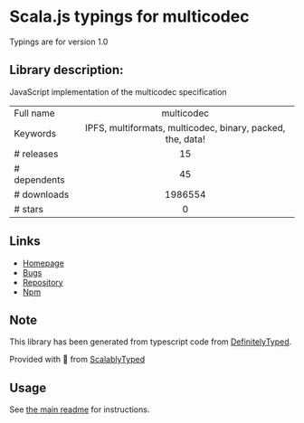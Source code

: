 
# Scala.js typings for multicodec

Typings are for version 1.0

## Library description:
JavaScript implementation of the multicodec specification

|                    |                 |
| ------------------ | :-------------: |
| Full name          | multicodec |
| Keywords           | IPFS, multiformats, multicodec, binary, packed, the, data! |
| # releases         | 15 |
| # dependents       | 45 |
| # downloads        | 1986554 |
| # stars            | 0 |

## Links
- [Homepage](https://github.com/multiformats/js-multicodec#readme)
- [Bugs](https://github.com/multiformats/js-multicodec/issues)
- [Repository](https://github.com/multiformats/js-multicodec)
- [Npm](https://www.npmjs.com/package/multicodec)
    


## Note
This library has been generated from typescript code from [DefinitelyTyped](https://definitelytyped.org).

Provided with :purple_heart: from [ScalablyTyped](https://github.com/oyvindberg/ScalablyTyped)

## Usage
See [the main readme](../../readme.md) for instructions.


